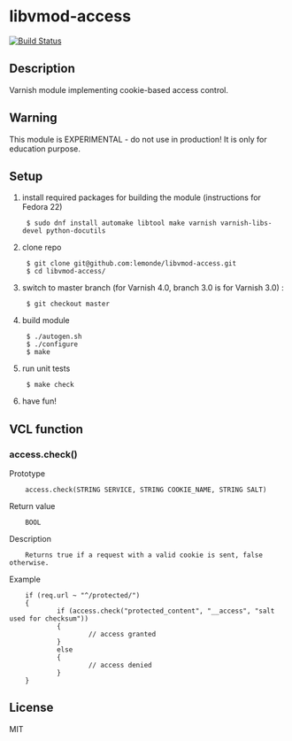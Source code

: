 # libvmod-access

 [![Build Status](https://travis-ci.org/lemonde/libvmod-access.svg?branch=master)](https://travis-ci.org/lemonde/libvmod-access)

## Description

Varnish module implementing cookie-based access control.

## Warning

This module is EXPERIMENTAL - do not use in production! It is only for education purpose.

## Setup

1. install required packages for building the module (instructions for Fedora 22)

        $ sudo dnf install automake libtool make varnish varnish-libs-devel python-docutils

2. clone repo

        $ git clone git@github.com:lemonde/libvmod-access.git
        $ cd libvmod-access/

3. switch to master branch (for Varnish 4.0, branch 3.0 is for Varnish 3.0) :

        $ git checkout master

4. build module

        $ ./autogen.sh
        $ ./configure
        $ make

5. run unit tests

        $ make check

6. have fun!

## VCL function

### access.check()

Prototype

        access.check(STRING SERVICE, STRING COOKIE_NAME, STRING SALT)

Return value

		BOOL

Description

        Returns true if a request with a valid cookie is sent, false otherwise.

Example

        if (req.url ~ "^/protected/")
        {
                if (access.check("protected_content", "__access", "salt used for checksum"))
                {       
                        // access granted
                }
                else
                {
                        // access denied
                }
        }

## License

MIT